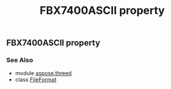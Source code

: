 ﻿---
title: FBX7400ASCII property
second_title: Aspose.3D for Python via .NET API References
description: 
type: docs
weight: 200
url: /python-net/aspose.threed/fileformat/fbx7400ascii/
is_root: false
---

## FBX7400ASCII property


### See Also
* module [aspose.threed](../../)
* class [FileFormat](/3d/python-net/aspose.threed/fileformat)
